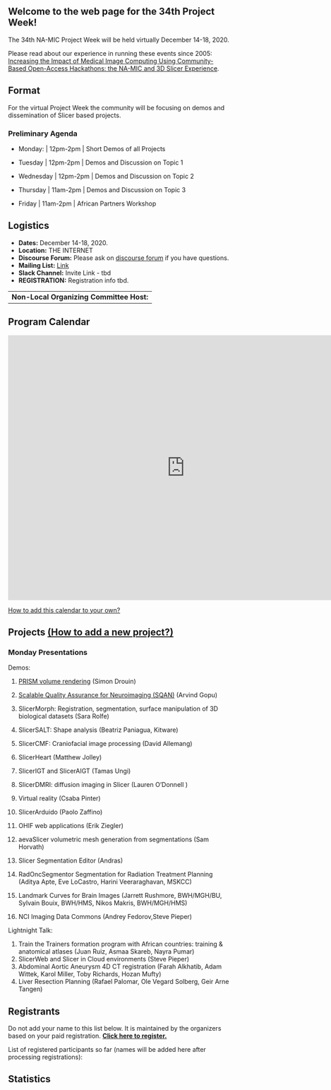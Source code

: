 

## Welcome to the web page for the 34th Project Week!

The 34th NA-MIC Project Week will be held virtually December 14-18, 2020.

Please read about our experience in running these events since 2005: [Increasing the Impact of Medical Image Computing Using
Community-Based Open-Access Hackathons: the NA-MIC and 3D Slicer Experience](http://perk.cs.queensu.ca/sites/perkd7.cs.queensu.ca/files/Kapur2016.pdf).

## Format

For the virtual Project Week the community will be focusing on demos and dissemination of Slicer based projects.

### Preliminary Agenda
- Monday: | 12pm-2pm | Short Demos of all Projects

- Tuesday | 12pm-2pm | Demos and Discussion on Topic 1

- Wednesday | 12pm-2pm | Demos and Discussion on Topic 2

- Thursday | 11am-2pm | Demos and Discussion on Topic 3

- Friday | 11am-2pm | African Partners Workshop 

## Logistics
- **Dates:** December 14-18, 2020.
- **Location:** THE INTERNET
- **Discourse Forum:** Please ask on [discourse forum](https://discourse.slicer.org/c/community/project-week) if you have questions.
- **Mailing List:** [Link](https://public.kitware.com/mailman/listinfo/na-mic-project-week)
- **Slack Channel:** Invite Link - tbd
- **REGISTRATION:** Registration info tbd.

<table>
<tr>
<td> <b>Non-Local Organizing Committee Host:</b> </td>
</tr>
</table>

## Program Calendar
<iframe src="https://calendar.google.com/calendar/embed?src=kitware.com_sb07i171olac9aavh46ir495c4%40group.calendar.google.com&ctz=Atlantic&mode=WEEK&dates=20201214%2f20201218" style="border: 0" width="800" height="600" frameborder="0" scrolling="no"></iframe>

[How to add this calendar to your own?](../common/Calendar.md)

<a name="ProjectsList"/>

## Projects [(How to add a new project?)](Projects/README.md)

### Monday Presentations

Demos:
1. [PRISM volume rendering](Projects/PRISM_Volume_Rendering/Readme.md) (Simon Drouin)

1. [Scalable Quality Assurance for Neuroimaging (SQAN)](Projects/SQAN/Readme.md) (Arvind Gopu)

1. SlicerMorph: Registration, segmentation, surface manipulation of 3D biological datasets (Sara Rolfe)
1. SlicerSALT: Shape analysis (Beatriz Paniagua, Kitware)
1. SlicerCMF: Craniofacial image processing (David Allemang)
1. SlicerHeart (Matthew Jolley)
1. SlicerIGT and SlicerAIGT (Tamas Ungi)
1. SlicerDMRI: diffusion imaging in Slicer (Lauren O’Donnell )
1. Virtual reality (Csaba Pinter)
1. SlicerArduido (Paolo Zaffino)
1. OHIF web applications  (Erik Ziegler)
1. aevaSlicer volumetric mesh generation from segmentations (Sam Horvath)
1. Slicer Segmentation Editor (Andras)
1. RadOncSegmentor Segmentation for Radiation Treatment Planning (Aditya Apte, Eve LoCastro, Harini Veeraraghavan, MSKCC)
1. Landmark Curves for Brain Images (Jarrett Rushmore, BWH/MGH/BU, Sylvain Bouix, BWH/HMS,  Nikos Makris, BWH/MGH/HMS)
1. NCI Imaging Data Commons (Andrey Fedorov,Steve Pieper)

Lightnight Talk:

1. Train the Trainers formation program with African countries: training & anatomical atlases (Juan Ruiz, Asmaa Skareb, Nayra Pumar)
1. SlicerWeb and Slicer in Cloud environments (Steve Pieper)
1. Abdominal Aortic Aneurysm 4D CT registration (Farah Alkhatib, Adam Wittek, Karol Miller, Toby Richards, Hozan Mufty)
1. Liver Resection Planning (Rafael Palomar, Ole Vegard Solberg, Geir Arne Tangen)





## Registrants

Do not add your name to this list below. It is maintained by the organizers based on your paid registration. **[Click here to register.](https://www.fulp.es/na-mic-event-2020)**

List of registered participants so far (names will be added here after processing registrations):
<!-- [List](REGISTRANTS.md) -->
<!-- ORGANIZERS: please edit REGISTRANTS.md -->



## Statistics


